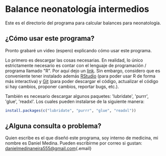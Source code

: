 # Balance neonatología intermedios

Este es el directorio del programa para calcular balances para neonatología.

## ¿Cómo usar este programa?

Pronto grabaré un video (espero) explicando cómo usar este programa.

Lo primero es descargar las cosas necesarias. En realidad, lo único estrictamente necesario es contar con el lenguaje de programación / programa llamado "R". Por aquí dejo un [link](https://www.r-project.org/). Sin embargo, considero que es conveniente tener instalado además [RStudio](https://posit.co/download/rstudio-desktop/) (para poder usar R de forma más interactiva) y [Git](https://git-scm.com/) (para poder descargar el código, actualizar el código si hay cambios, proponer cambios, reportar bugs, etc.).

También es necesario descargar algunos paquetes: 'lubridate', 'purrr', 'glue', 'readxl'. Los cuales pueden instalarse de la siguiente manera:

``` r
install.packages(c("lubridate", "purrr", "glue", "readxl"))
```

## ¿Alguna consulta o problema?

Quien escribe es el que diseñó este programa, soy interno de medicina, mi nombre es Daniel Medina. Pueden escribirme por correo si gustan: [danielmedinaneira555\@gmail.com](mailto:danielmedinaneira555@gmail.com){.email}
